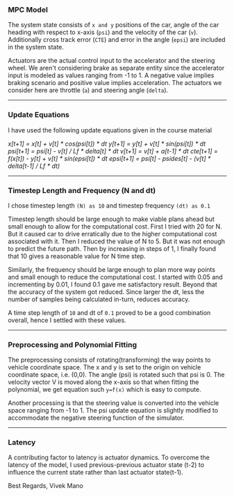 ### MPC Model

The system state consists of `x and y` positions of the car, angle of the car heading with respect to x-axis (`psi`) and the velocity of the car (`v`). Additionally cross track error (`CTE`) and error in the angle (`epsi`) are included in the system state.

Actuators are the actual control input to the accelerator and the steering wheel. We aren't considering brake as separate entity since the accelerator input is modeled as values ranging from -1 to 1. A negative value implies braking scenario and positive value implies acceleration. The actuators we consider here are throttle (`a`) and steering angle (`delta`).

---
### Update Equations

I have used the following update equations given in the course material

*x[t+1] = x[t] + v[t] * cos(psi[t]) * dt
y[t+1] = y[t] + v[t] * sin(psi[t]) * dt
psi[t+1] = psi[t] - v[t] / Lf * delta[t] * dt
v[t+1] = v[t] + a[t-1] * dt
cte[t+1] = f(x[t]) - y[t] + v[t] * sin(epsi[t]) * dt
epsi[t+1] = psi[t] - psides[t] - (v[t] * delta[t-1] / Lf * dt)*

---
### Timestep Length and Frequency (N and dt)

I chose timestep length `(N) as 10` and timestep frequency `(dt) as 0.1`

Timestep length should be large enough to make viable plans ahead but small enough to allow for the computational cost. First I tried with 20 for N. But it caused car to drive erratically due to the higher computational cost associated with it. Then I reduced the value of N to 5. But it was not enough to predict the future path. Then by increasing in steps of 1, I finally found that 10 gives a reasonable value for N time step.

Similarly, the frequency should be large enough to plan more way points and small enough to reduce the computational cost. I started with 0.05 and incrementing by 0.01, I found 0.1 gave me satisfactory result. Beyond that the accuracy of the system got reduced. Since larger the dt, less the number of samples being calculated in-turn, reduces accuracy.

A time step length of `10` and dt of `0.1` proved to be a good combination overall, hence I settled with these values.

---
### Preprocessing and Polynomial Fitting

The preprocessing consists of rotating(transforming) the way points to vehicle coordinate space. The x and y is set to the origin on vehicle coordinate space, i.e. (0,0). The angle (psi) is rotated such that psi is 0. The velocity vector V is moved along the x-axis so that when fitting the polynomial, we get equation such `y=f(x)` which is easy to compute.

Another processing is that the steering value is converted into the vehicle space ranging from -1 to 1. The psi update equation is slightly modified to accommodate the negative steering function of the simulator.

---
### Latency

A contributing factor to latency is actuator dynamics. To overcome the latency of the model, I used previous-previous actuator state (t-2) to influence the current state rather than last actuator state(t-1). 

Best Regards,
Vivek Mano
